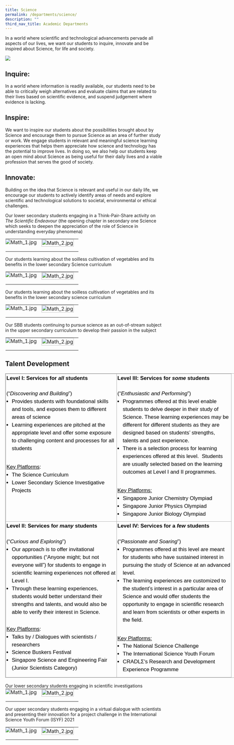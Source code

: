 ```yaml
---
title: Science
permalink: /departments/science/
description: ""
third_nav_title: Academic Departments
---
```

In a world where scientific and technological advancements pervade all aspects of our lives, we want our students to inquire, innovate and be inspired about Science, for life and society. 

![](/images/Science/Department_programmes/picture15.png)
	
Inquire:
--------
In a world where information is readily available, our students need to be able to critically weigh alternatives and evaluate claims that are related to their lives based on scientific evidence, and suspend judgement where evidence is lacking. 

Inspire:
---------
We want to inspire our students about the possibilities brought about by Science and encourage them to pursue Science as an area of further study or work. We engage students in relevant and meaningful science learning experiences that helps them appreciate how science and technology has the potential to improve lives. In doing so, we also help our students keep an open mind about Science as being useful for their daily lives and a viable profession that serves the good of society. 



Innovate:
---------

Building on the idea that Science is relevant and useful in our daily life, we encourage our students to actively identify areas of needs and explore scientific and technological solutions to societal, environmental or ethical challenges. 

Our lower secondary students engaging in a Think-Pair-Share activity on _The Scientific Endeavour_ (the opening chapter in secondary one Science which seeks to deepen the appreciation of the role of Science in understanding everyday phenomena) 

<table class="ive_eobj_center ives_tab_kosong" style="margin: auto;
    outline: 0px;
    padding: 0px;
    border-collapse: collapse;
    clear: both;
    border: 1px solid transparent;
    table-layout: fixed;">
  <tbody style="margin: 0px; outline: 0px; padding: 0px">
    <tr style="margin: 0px; outline: 0px; padding: 0px">
      <td style="margin: 0px;
          outline: 0px;
          padding: 0px 15px 15px 0px;
          vertical-align: top;">
        <img src="/images/Science/Department_programmes/science_3a.jpg" alt="Math_1.jpg" class="ive_eobj_center" style="width=">
      </td>
      <td style="margin: 0px;
          outline: 0px;
          padding: 0px 15px 15px 0px;
          vertical-align: top;">
        <img src="/images/Science/Department_programmes/science_3b.jpg" width="100%" alt="Math_2.jpg" class="ive_eobj_center" style="width=">
      </td>
    </tr>
  </tbody>
</table>


Our students learning about the soilless cultivation of vegetables and its benefits in the lower secondary Science curriculum

<table style="margin: auto;
    outline: 0px;
    padding: 0px;
    border-collapse: collapse;
    clear: both;
    border: 1px solid transparent;
    table-layout: fixed;" class="ive_eobj_center ives_tab_kosong">
  <tbody style="margin: 0px; outline: 0px; padding: 0px">
    <tr style="margin: 0px; outline: 0px; padding: 0px">
      <td style="margin: 0px;
          outline: 0px;
          padding: 0px 15px 15px 0px;
          vertical-align: top;">
        <img style="width=" class="ive_eobj_center" alt="Math_1.jpg" src="/images/Science/Department_programmes/science_2a.jpg">
      </td>
      <td style="margin: 0px;
          outline: 0px;
          padding: 0px 15px 15px 0px;
          vertical-align: top;">
        <img style="width=" class="ive_eobj_center" alt="Math_2.jpg" width="100%" src="/images/Science/Department_programmes/science_2b.jpg">
      </td>
    </tr>
  </tbody>
</table>

Our students learning about the soilless cultivation of vegetables and its benefits in the lower secondary science curriculum
<table style="margin: auto;
    outline: 0px;
    padding: 0px;
    border-collapse: collapse;
    clear: both;
    border: 1px solid transparent;
    table-layout: fixed;" class="ive_eobj_center ives_tab_kosong">
  <tbody style="margin: 0px; outline: 0px; padding: 0px">
    <tr style="margin: 0px; outline: 0px; padding: 0px">
      <td style="margin: 0px;
          outline: 0px;
          padding: 0px 15px 15px 0px;
          vertical-align: top;">
        <img style="width=" class="ive_eobj_center" alt="Math_1.jpg" src="/images/Science/Department_programmes/science_3a.jpg">
      </td>
      <td style="margin: 0px;
          outline: 0px;
          padding: 0px 15px 15px 0px;
          vertical-align: top;">
        <img style="width=" class="ive_eobj_center" alt="Math_2.jpg" width="100%" src="/images/Science/Department_programmes/science_3b.jpg">
      </td>
    </tr>
  </tbody>
</table>


Our SBB students continuing to pursue science as an out-of-stream subject in the upper secondary curriculum to develop their passion in the subject

<table class="ive_eobj_center ives_tab_kosong" style="margin: auto;
    outline: 0px;
    padding: 0px;
    border-collapse: collapse;
    clear: both;
    border: 1px solid transparent;
    table-layout: fixed;">
  <tbody style="margin: 0px; outline: 0px; padding: 0px">
    <tr style="margin: 0px; outline: 0px; padding: 0px">
      <td style="margin: 0px;
          outline: 0px;
          padding: 0px 15px 15px 0px;
          vertical-align: top;">
        <img src="/images/Science/Department_programmes/science_4a.jpg" alt="Math_1.jpg" class="ive_eobj_center" style="width=">
      </td>
      <td style="margin: 0px;
          outline: 0px;
          padding: 0px 15px 15px 0px;
          vertical-align: top;">
        <img src="/images/Science/Department_programmes/science_4b.jpg" width="100%" alt="Math_2.jpg" class="ive_eobj_center" style="width=">
      </td>
    </tr>
  </tbody>
</table>


  




Talent Development
------------------

<table class="iveo_table ives_tab_simple3" style="margin: 0px;
    outline: 0px;
    padding: 0px;
    border-collapse: collapse;
    border: 1px solid rgb(170, 170, 170);
    width: 840px;">
  <tbody style="margin: 0px; outline: 0px; padding: 0px">
    <tr style="margin: 0px; outline: 0px; padding: 0px">
      <td width="350" valign="top" style="margin: 0px;
          outline: 0px;
          padding: 2px;
          text-align: center;
          border: 1px solid rgb(170, 170, 170);">
        <div style="margin: 0px;
            outline: 0px;
            padding: 0px;
            line-height: 24.99px;
            color: rgb(0, 0, 0);
            font-family: Helvetica, sans-serif;
            font-size: 17px;
            font-weight: 400;
            text-align: left;">
          <strong style="margin: 0px;
              outline: 0px;
              padding: 0px;
              background-color: initial;">Level I: Services for<span>&nbsp;</span><em style="margin: 0px; outline: 0px; padding: 0px">all</em><span>&nbsp;</span>students</strong>
        </div>
        <div style="margin: 0px;
            outline: 0px;
            padding: 0px;
            line-height: 24.99px;
            color: rgb(0, 0, 0);
            font-family: Helvetica, sans-serif;
            font-size: 17px;
            font-weight: 400;
            text-align: left;">
          <span style="margin: 0px;
              outline: 0px;
              padding: 0px;
              background-color: initial;"><br style="margin: 0px; outline: 0px; padding: 0px"></span>
        </div>
        <div style="margin: 0px;
            outline: 0px;
            padding: 0px;
            line-height: 24.99px;
            color: rgb(0, 0, 0);
            font-family: Helvetica, sans-serif;
            font-size: 17px;
            font-weight: 400;
            text-align: left;">
          <span style="margin: 0px;
              outline: 0px;
              padding: 0px;
              background-color: initial;">(“</span><em style="margin: 0px;
              outline: 0px;
              padding: 0px;
              background-color: initial;">Discovering and Building</em><span style="margin: 0px;
              outline: 0px;
              padding: 0px;
              background-color: initial;">”)</span>
        </div>
        <div style="margin: 0px;
            outline: 0px;
            padding: 0px;
            line-height: 24.99px;
            color: rgb(0, 0, 0);
            font-family: Helvetica, sans-serif;
            font-size: 17px;
            font-weight: 400;
            text-align: left;">
          <ul style="margin: 0px 0px 0.5em 1em; outline: 0px; padding: 0px">
            <li style="margin: 0px; outline: 0px; padding: 0px">
              Provides students with foundational skills and tools, and exposes
              them to different areas of science<span style="margin: 0px;
                  outline: 0px;
                  padding: 0px;
                  background-color: initial;"></span>
            </li>
            <li style="margin: 0px; outline: 0px; padding: 0px">
              Learning experiences are pitched at the appropriate level and
              offer some exposure to challenging content and processes for all
              students
            </li>
          </ul>
        </div>
        <div style="margin: 0px;
            outline: 0px;
            padding: 0px;
            line-height: 24.99px;
            color: rgb(0, 0, 0);
            font-family: Helvetica, sans-serif;
            font-size: 17px;
            font-weight: 400;
            text-align: left;">
          <br style="margin: 0px; outline: 0px; padding: 0px">
        </div>
        <div style="margin: 0px;
            outline: 0px;
            padding: 0px;
            line-height: 24.99px;
            color: rgb(0, 0, 0);
            font-family: Helvetica, sans-serif;
            font-size: 17px;
            font-weight: 400;
            text-align: left;">
          <u style="margin: 0px;
              outline: 0px;
              padding: 0px;
              background-color: initial;">Key Platforms</u><span style="margin: 0px;
              outline: 0px;
              padding: 0px;
              background-color: initial;">:</span>
        </div>
        <div style="margin: 0px;
            outline: 0px;
            padding: 0px;
            line-height: 24.99px;
            color: rgb(0, 0, 0);
            font-family: Helvetica, sans-serif;
            font-size: 17px;
            font-weight: 400;
            text-align: left;">
          <ul style="margin: 0px 0px 0.5em 1em; outline: 0px; padding: 0px">
            <li style="margin: 0px; outline: 0px; padding: 0px">
              <span style="margin: 0px;
                  outline: 0px;
                  padding: 0px;
                  background-color: initial;">The Science Curriculum</span>
            </li>
            <li style="margin: 0px; outline: 0px; padding: 0px">
                Lower Secondary Science Investigative Projects
            </li>
            <span style="margin: 0px;
                outline: 0px;
                padding: 0px;
                background-color: initial;"></span>
          </ul>
        </div>
      </td>
      <td width="362" valign="top" style="margin: 0px;
          outline: 0px;
          padding: 2px;
          text-align: center;
          border: 1px solid rgb(170, 170, 170);">
        <div style="margin: 0px;
            outline: 0px;
            padding: 0px;
            line-height: 24.99px;
            color: rgb(0, 0, 0);
            font-family: Helvetica, sans-serif;
            font-size: 17px;
            font-weight: 400;
            text-align: left;">
          <strong style="margin: 0px;
              outline: 0px;
              padding: 0px;
              background-color: initial;">Level III: Services for<span>&nbsp;</span><em style="margin: 0px; outline: 0px; padding: 0px">some</em><span>&nbsp;</span>students</strong>
        </div>
        <div style="margin: 0px;
            outline: 0px;
            padding: 0px;
            line-height: 24.99px;
            color: rgb(0, 0, 0);
            font-family: Helvetica, sans-serif;
            font-size: 17px;
            font-weight: 400;
            text-align: left;">
          <span style="margin: 0px;
              outline: 0px;
              padding: 0px;
              background-color: initial;"><br style="margin: 0px; outline: 0px; padding: 0px"></span>
        </div>
        <div style="margin: 0px;
            outline: 0px;
            padding: 0px;
            line-height: 24.99px;
            color: rgb(0, 0, 0);
            font-family: Helvetica, sans-serif;
            font-size: 17px;
            font-weight: 400;
            text-align: left;">
          <span style="margin: 0px;
              outline: 0px;
              padding: 0px;
              background-color: initial;">(“</span><em style="margin: 0px;
              outline: 0px;
              padding: 0px;
              background-color: initial;">Enthusiastic and Performing</em><span style="margin: 0px;
              outline: 0px;
              padding: 0px;
              background-color: initial;">”)</span>
        </div>
        <div style="margin: 0px;
            outline: 0px;
            padding: 0px;
            line-height: 24.99px;
            color: rgb(0, 0, 0);
            font-family: Helvetica, sans-serif;
            font-size: 17px;
            font-weight: 400;
            text-align: left;">
          <ul style="margin: 0px 0px 0.5em 1em; outline: 0px; padding: 0px">
            <li style="margin: 0px; outline: 0px; padding: 0px">
              <span style="margin: 0px;
                  outline: 0px;
                  padding: 0px;
                  background-color: initial;">Programmes offered at this level enable students to delve
                deeper in their study of Science. These learning experiences may
                be different for different students as they are designed based
                on students’ strengths, talents and past experience.&nbsp;</span>
            </li>
            <li style="margin: 0px; outline: 0px; padding: 0px">
              There is a selection process for learning experiences offered at
              this level.&nbsp; Students are usually selected based on the
              learning outcomes at Level I and II programmes.
            </li>
          </ul>
        </div>
        <div style="margin: 0px;
            outline: 0px;
            padding: 0px;
            line-height: 24.99px;
            color: rgb(0, 0, 0);
            font-family: Helvetica, sans-serif;
            font-size: 17px;
            font-weight: 400;
            text-align: left;">
          <br style="margin: 0px; outline: 0px; padding: 0px">
        </div>
        <u style="margin: 0px; outline: 0px; padding: 0px"><div style="margin: 0px;
              outline: 0px;
              padding: 0px;
              line-height: 24.99px;
              color: rgb(0, 0, 0);
              font-family: Helvetica, sans-serif;
              font-size: 17px;
              font-weight: 400;
              text-align: left;">
            <u style="margin: 0px;
                outline: 0px;
                padding: 0px;
                background-color: initial;">Key Platforms</u><span style="margin: 0px;
                outline: 0px;
                padding: 0px;
                background-color: initial;">:</span>
          </div></u>
        <div style="margin: 0px;
            outline: 0px;
            padding: 0px;
            line-height: 24.99px;
            color: rgb(0, 0, 0);
            font-family: Helvetica, sans-serif;
            font-size: 17px;
            font-weight: 400;
            text-align: left;">
          <ul style="margin: 0px 0px 0.5em 1em; outline: 0px; padding: 0px">
            <li style="margin: 0px; outline: 0px; padding: 0px">
              <span style="margin: 0px;
                  outline: 0px;
                  padding: 0px;
                  background-color: initial;">Singapore Junior Chemistry Olympiad</span>
            </li>
            <li style="margin: 0px; outline: 0px; padding: 0px">
                Singapore Junior Physics Olympiad
            </li>
            <li style="margin: 0px; outline: 0px; padding: 0px">
                Singapore Junior Biology Olympiad
            </li>
            <span style="margin: 0px;
                outline: 0px;
                padding: 0px;
                background-color: initial;"></span>
          </ul>
        </div>
      </td>
    </tr>
    <tr style="margin: 0px; outline: 0px; padding: 0px">
      <td width="350" valign="top" style="margin: 0px;
          outline: 0px;
          padding: 2px;
          text-align: center;
          border: 1px solid rgb(170, 170, 170);">
        <div style="margin: 0px;
            outline: 0px;
            padding: 0px;
            line-height: 24.99px;
            color: rgb(0, 0, 0);
            font-family: Helvetica, sans-serif;
            font-size: 17px;
            font-weight: 400;
            text-align: left;">
          <strong style="margin: 0px;
              outline: 0px;
              padding: 0px;
              background-color: initial;">Level II: Services for<span>&nbsp;</span><em style="margin: 0px; outline: 0px; padding: 0px">many</em><span>&nbsp;</span>students</strong>
        </div>
        <div style="margin: 0px;
            outline: 0px;
            padding: 0px;
            line-height: 24.99px;
            color: rgb(0, 0, 0);
            font-family: Helvetica, sans-serif;
            font-size: 17px;
            font-weight: 400;
            text-align: left;">
          <span style="margin: 0px;
              outline: 0px;
              padding: 0px;
              background-color: initial;"><br style="margin: 0px; outline: 0px; padding: 0px"></span>
        </div>
        <div style="margin: 0px;
            outline: 0px;
            padding: 0px;
            line-height: 24.99px;
            color: rgb(0, 0, 0);
            font-family: Helvetica, sans-serif;
            font-size: 17px;
            font-weight: 400;
            text-align: left;">
          <span style="margin: 0px;
              outline: 0px;
              padding: 0px;
              background-color: initial;">(“</span><em style="margin: 0px;
              outline: 0px;
              padding: 0px;
              background-color: initial;">Curious and Exploring</em><span style="margin: 0px;
              outline: 0px;
              padding: 0px;
              background-color: initial;">”)</span>
        </div>
        <div style="margin: 0px;
            outline: 0px;
            padding: 0px;
            line-height: 24.99px;
            color: rgb(0, 0, 0);
            font-family: Helvetica, sans-serif;
            font-size: 17px;
            font-weight: 400;
            text-align: left;">
          <ul style="margin: 0px 0px 0.5em 1em; outline: 0px; padding: 0px">
            <li style="margin: 0px; outline: 0px; padding: 0px">
              Our approach is to offer invitational opportunities (“Anyone
              might; but not everyone will”) for students to engage in
              scientific learning experiences not offered at Level I.
            </li>
            <li style="margin: 0px; outline: 0px; padding: 0px">
              Through these learning experiences, students would better
              understand their strengths and talents, and would also be able to
              verify their interest in Science.&nbsp;<br style="margin: 0px; outline: 0px; padding: 0px">
            </li>
          </ul>
        </div>
        <br style="margin: 0px; outline: 0px; padding: 0px">
        <div style="margin: 0px;
            outline: 0px;
            padding: 0px;
            line-height: 24.99px;
            color: rgb(0, 0, 0);
            font-family: Helvetica, sans-serif;
            font-size: 17px;
            font-weight: 400;
            text-align: left;">
          <u style="margin: 0px;
              outline: 0px;
              padding: 0px;
              background-color: initial;">Key Platforms</u><span style="margin: 0px;
              outline: 0px;
              padding: 0px;
              background-color: initial;">:</span>
        </div>
        <div style="margin: 0px;
            outline: 0px;
            padding: 0px;
            line-height: 24.99px;
            color: rgb(0, 0, 0);
            font-family: Helvetica, sans-serif;
            font-size: 17px;
            font-weight: 400;
            text-align: left;">
          <ul style="margin: 0px 0px 0.5em 1em; outline: 0px; padding: 0px">
            <li style="margin: 0px; outline: 0px; padding: 0px">
                Talks by / Dialogues with scientists / researchers
            </li>
            <li style="margin: 0px; outline: 0px; padding: 0px">
              <span style="margin: 0px;
                  outline: 0px;
                  padding: 0px;
                  background-color: initial;">Science Buskers Festival</span><br style="margin: 0px; outline: 0px; padding: 0px">
            </li>
            <li style="margin: 0px; outline: 0px; padding: 0px">
                Singapore Science and Engineering Fair (Junior Scientists Category)
            </li>
          </ul>
        </div>
      </td>
      <td width="362" valign="top" style="margin: 0px;
          outline: 0px;
          padding: 2px;
          text-align: center;
          border: 1px solid rgb(170, 170, 170);">
        <div style="margin: 0px;
            outline: 0px;
            padding: 0px;
            line-height: 24.99px;
            color: rgb(0, 0, 0);
            font-family: Helvetica, sans-serif;
            font-size: 17px;
            font-weight: 400;
            text-align: left;">
          <strong style="margin: 0px;
              outline: 0px;
              padding: 0px;
              background-color: initial;">Level IV: Services for a<span>&nbsp;</span><em style="margin: 0px; outline: 0px; padding: 0px">few</em><span>&nbsp;</span>students</strong>
        </div>
        <div style="margin: 0px;
            outline: 0px;
            padding: 0px;
            line-height: 24.99px;
            color: rgb(0, 0, 0);
            font-family: Helvetica, sans-serif;
            font-size: 17px;
            font-weight: 400;
            text-align: left;">
          <span style="margin: 0px;
              outline: 0px;
              padding: 0px;
              background-color: initial;"><br style="margin: 0px; outline: 0px; padding: 0px"></span>
        </div>
        <div style="margin: 0px;
            outline: 0px;
            padding: 0px;
            line-height: 24.99px;
            color: rgb(0, 0, 0);
            font-family: Helvetica, sans-serif;
            font-size: 17px;
            font-weight: 400;
            text-align: left;">
          <span style="margin: 0px;
              outline: 0px;
              padding: 0px;
              background-color: initial;">(“</span><em style="margin: 0px;
              outline: 0px;
              padding: 0px;
              background-color: initial;">Passionate and Soaring</em><span style="margin: 0px;
              outline: 0px;
              padding: 0px;
              background-color: initial;">”)</span>
        </div>
        <div style="margin: 0px;
            outline: 0px;
            padding: 0px;
            line-height: 24.99px;
            color: rgb(0, 0, 0);
            font-family: Helvetica, sans-serif;
            font-size: 17px;
            font-weight: 400;
            text-align: left;">
          <ul style="margin: 0px 0px 0.5em 1em; outline: 0px; padding: 0px">
            <li style="margin: 0px; outline: 0px; padding: 0px">
              <span style="margin: 0px;
                  outline: 0px;
                  padding: 0px;
                  background-color: initial;">Programmes offered at this level are meant for students who
                have sustained interest in pursuing the study of Science at an
                advanced level.</span>
            </li>
            <li style="margin: 0px; outline: 0px; padding: 0px">
              The learning experiences are customized to the student’s interest
              in a particular area of Science and would offer students the
              opportunity to engage in scientific research and learn from
              scientists or other experts in the field.
            </li>
          </ul>
        </div>
        <div style="margin: 0px;
            outline: 0px;
            padding: 0px;
            line-height: 24.99px;
            color: rgb(0, 0, 0);
            font-family: Helvetica, sans-serif;
            font-size: 17px;
            font-weight: 400;
            text-align: left;">
          <span style="margin: 0px;
              outline: 0px;
              padding: 0px;
              background-color: initial;"><br style="margin: 0px; outline: 0px; padding: 0px"></span>
        </div>
        <u style="margin: 0px; outline: 0px; padding: 0px"><div style="margin: 0px;
              outline: 0px;
              padding: 0px;
              line-height: 24.99px;
              color: rgb(0, 0, 0);
              font-family: Helvetica, sans-serif;
              font-size: 17px;
              font-weight: 400;
              text-align: left;">
            <u style="margin: 0px;
                outline: 0px;
                padding: 0px;
                background-color: initial;">Key Platforms</u><span style="margin: 0px;
                outline: 0px;
                padding: 0px;
                background-color: initial;">:</span>
          </div></u>
        <div style="margin: 0px;
            outline: 0px;
            padding: 0px;
            line-height: 24.99px;
            color: rgb(0, 0, 0);
            font-family: Helvetica, sans-serif;
            font-size: 17px;
            font-weight: 400;
            text-align: left;">
          <ul style="margin: 0px 0px 0.5em 1em; outline: 0px; padding: 0px">
            <li style="margin: 0px; outline: 0px; padding: 0px">
                The National Science Challenge<br style="margin: 0px; outline: 0px; padding: 0px">
            </li>
            <li style="margin: 0px; outline: 0px; padding: 0px">
                The International Science Youth Forum
              </li>
            <li style="margin: 0px; outline: 0px; padding: 0px">
                CRADLΣ's Research and Development Experience Programme
              </li>
          </ul>
        </div>
      </td>
    </tr>
  </tbody>
</table>




<br>  
Our lower secondary students engaging in scientific investigations
<table style="margin: auto;
    outline: 0px;
    padding: 0px;
    border-collapse: collapse;
    clear: both;
    border: 1px solid transparent;
    table-layout: fixed;" class="ive_eobj_center ives_tab_kosong">
  <tbody style="margin: 0px; outline: 0px; padding: 0px">
    <tr style="margin: 0px; outline: 0px; padding: 0px">
      <td style="margin: 0px;
          outline: 0px;
          padding: 0px 15px 15px 0px;
          vertical-align: top;">
        <img style="width=" class="ive_eobj_center" alt="Math_1.jpg" src="/images/Science/Department_programmes/science_5a.jpg">
      </td>
      <td style="margin: 0px;
          outline: 0px;
          padding: 0px 15px 15px 0px;
          vertical-align: top;">
        <img style="width=" class="ive_eobj_center" alt="Math_2.jpg" width="100%" src="/images/Science/Department_programmes/science_5b.jpg">
      </td>
    </tr>
  </tbody>
</table>

Our upper secondary students engaging in a virtual dialogue with scientists and presenting their innovation for a project challenge in the International Science Youth Forum (ISYF) 2021

  <table class="ive_eobj_center ives_tab_kosong" style="margin: auto;
    outline: 0px;
    padding: 0px;
    border-collapse: collapse;
    clear: both;
    border: 1px solid transparent;
    table-layout: fixed;">
  <tbody style="margin: 0px; outline: 0px; padding: 0px">
    <tr style="margin: 0px; outline: 0px; padding: 0px">
      <td style="margin: 0px;
          outline: 0px;
          padding: 0px 15px 15px 0px;
          vertical-align: top;">
        <img src="/images/Science/Department_programmes/science_6a.jpg" alt="Math_1.jpg" class="ive_eobj_center" style="width=">
      </td>
      <td style="margin: 0px;
          outline: 0px;
          padding: 0px 15px 15px 0px;
          vertical-align: top;">
        <img src="/images/Science/Department_programmes/science_6b.jpg" width="100%" alt="Math_2.jpg" class="ive_eobj_center" style="width=">
      </td>
    </tr>
  </tbody>
</table>